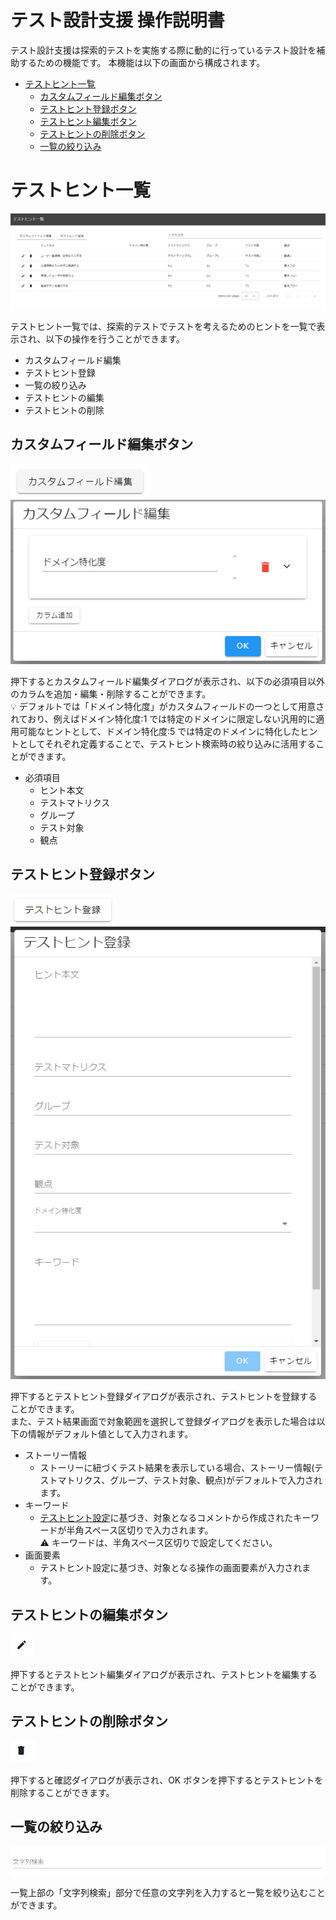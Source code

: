 # テスト設計支援 操作説明書

テスト設計支援は探索的テストを実施する際に動的に行っているテスト設計を補助するための機能です。
本機能は以下の画面から構成されます。

- [テストヒント一覧](#テストヒント一覧)
  - [カスタムフィールド編集ボタン](#カスタムフィールド編集ボタン)
  - [テストヒント登録ボタン](#テストヒント登録ボタン)
  - [テストヒント編集ボタン](#テストヒント編集ボタン)
  - [テストヒントの削除ボタン](#テストヒントの削除ボタン)
  - [一覧の絞り込み](#一覧の絞り込み)

# テストヒント一覧

<img src="./images/test-hint-list.png"/>

テストヒント一覧では、探索的テストでテストを考えるためのヒントを一覧で表示され、以下の操作を行うことができます。

- カスタムフィールド編集
- テストヒント登録
- 一覧の絞り込み
- テストヒントの編集
- テストヒントの削除

## カスタムフィールド編集ボタン

 <img src="./images/edit-custom-field-button.png"/>

<img src="./images/edit-custom-field-dialog.png"/>

押下するとカスタムフィールド編集ダイアログが表示され、以下の必須項目以外のカラムを追加・編集・削除することができます。  
:bulb: デフォルトでは「ドメイン特化度」がカスタムフィールドの一つとして用意されており、例えばドメイン特化度:1 では特定のドメインに限定しない汎用的に適用可能なヒントとして、ドメイン特化度:5 では特定のドメインに特化したヒントとしてそれぞれ定義することで、テストヒント検索時の絞り込みに活用することができます。

- 必須項目
  - ヒント本文
  - テストマトリクス
  - グループ
  - テスト対象
  - 観点

## テストヒント登録ボタン

<img src="./images/register-test-hint-button.png"/>

<img src="./images/register-test-hint-dialog.png"/>

押下するとテストヒント登録ダイアログが表示され、テストヒントを登録することができます。  
また、テスト結果画面で対象範囲を選択して登録ダイアログを表示した場合は以下の情報がデフォルト値として入力されます。

- ストーリー情報
  - ストーリーに紐づくテスト結果を表示している場合、ストーリー情報(テストマトリクス、グループ、テスト対象、観点)がデフォルトで入力されます。
- キーワード
  - [テストヒント設定](../others/manual-config.md/#テストヒント設定)に基づき、対象となるコメントから作成されたキーワードが半角スペース区切りで入力されます。  
    :warning: キーワードは、半角スペース区切りで設定してください。
- 画面要素
  - テストヒント設定に基づき、対象となる操作の画面要素が入力されます。

## テストヒントの編集ボタン

<img src="./images/edit-test-hint-button.png"/>　

押下するとテストヒント編集ダイアログが表示され、テストヒントを編集することができます。

## テストヒントの削除ボタン

<img src="./images/delete-test-hint-button.png"/>　

押下すると確認ダイアログが表示され、OK ボタンを押下するとテストヒントを削除することができます。

## 一覧の絞り込み

<img src="./images/search.png"/>

一覧上部の「文字列検索」部分で任意の文字列を入力すると一覧を絞り込むことができます。
